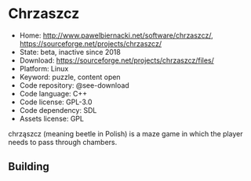 # Chrzaszcz

- Home: http://www.pawelbiernacki.net/software/chrzaszcz/, https://sourceforge.net/projects/chrzaszcz/
- State: beta, inactive since 2018
- Download: https://sourceforge.net/projects/chrzaszcz/files/
- Platform: Linux
- Keyword: puzzle, content open
- Code repository: @see-download
- Code language: C++
- Code license: GPL-3.0
- Code dependency: SDL
- Assets license: GPL

chrząszcz (meaning beetle in Polish) is a maze game in which the player needs to pass through chambers.

## Building
